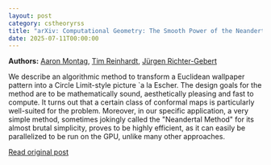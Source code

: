 ```yaml
---
layout: post
category: cstheoryrss
title: "arXiv: Computational Geometry: The Smooth Power of the Neandertal Method"
date: 2025-07-11T00:00:00
---
```


**Authors:** [Aaron Montag](https://dblp.uni-trier.de/search?q=Aaron+Montag), [Tim Reinhardt](https://dblp.uni-trier.de/search?q=Tim+Reinhardt), [Jürgen Richter-Gebert](https://dblp.uni-trier.de/search?q=J%C3%BCrgen+Richter-Gebert)

We describe an algorithmic method to transform a Euclidean wallpaper pattern
into a Circle Limit-style picture \`a la Escher. The design goals for the
method are to be mathematically sound, aesthetically pleasing and fast to
compute. It turns out that a certain class of conformal maps is particularly
well-suited for the problem. Moreover, in our specific application, a very
simple method, sometimes jokingly called the "Neandertal Method" for its almost
brutal simplicity, proves to be highly efficient, as it can easily be
parallelized to be run on the GPU, unlike many other approaches.

[Read original post](http://arxiv.org/abs/2507.07569v1)
